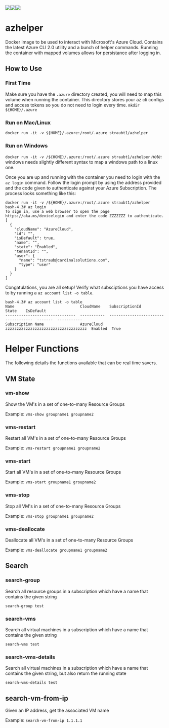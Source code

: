 [![](https://images.microbadger.com/badges/version/straubt1/azhelper.svg)](https://microbadger.com/images/straubt1/azhelper "Get your own version badge on microbadger.com")[![](https://images.microbadger.com/badges/image/straubt1/azhelper.svg)](https://microbadger.com/images/straubt1/azhelper "Get your own image badge on microbadger.com")[![](https://dockerbuildbadges.quelltext.eu/status.svg?organization=straubt1&repository=azhelper)](https://dockerbuildbadges.quelltext.eu/status.svg?organization=straubt1&repository=azhelper "Dockerhub Build Status")


# azhelper
Docker image to be used to interact with Microsoft's Azure Cloud.
Contains the latest Azure CLI 2.0 utility and a bunch of helper commands.
Running the container with mapped volumes allows for persistance after logging in.

## How to Use
### First Time
Make sure you have the `.azure` directory created, you will need to map this volume when running the container.
This directory stores your az cli configs and access tokens so you do not need to login every time.
`mkdir ${HOME}/.azure`

### Run on Mac/Linux
`docker run -it -v ${HOME}/.azure:/root/.azure straubt1/azhelper`

### Run on Windows
`docker run -it -v /${HOME}/.azure:/root/.azure straubt1/azhelper`
*note:* windows needs slightly different syntax to map a windows path to a linux one.

Once you are up and running with the container you need to login with the `az login` command.
Follow the login prompt by using the address provided and the code given to authenticate against your Azure Subscription.
The process looks something like this:
```
docker run -it -v /${HOME}/.azure:/root/.azure straubt1/azhelper
bash-4.3# az login
To sign in, use a web browser to open the page https://aka.ms/devicelogin and enter the code ZZZZZZZ to authenticate.
[
  {
    "cloudName": "AzureCloud",
    "id": "",
    "isDefault": true,
    "name": "",
    "state": "Enabled",
    "tenantId": "",
    "user": {
      "name": "tstraub@cardinalsolutions.com",
      "type": "user"
    }
  }
]
```

Congatulations, you are all setup!
Verify what subsciptions you have access to by running a `az account list -o table`.
```
bash-4.3# az account list -o table
Name                             CloudName    SubscriptionId                        State    IsDefault
-------------------------------  -----------  ------------------------------------  -------  -----------
Subscription Name                AzureCloud   zzzzzzzzzzzzzzzzzzzzzzzzzzzzzzzzzzzz  Enabled  True
```

# Helper Functions
The following details the functions available that can be real time savers.

## VM State
### vm-show
Show the VM's in a set of one-to-many Resource Groups

Example:
`vms-show groupname1 groupname2`

### vms-restart
Restart all VM's in a set of one-to-many Resource Groups

Example:
`vms-restart groupname1 groupname2`

### vms-start
Start all VM's in a set of one-to-many Resource Groups

Example:
`vms-start groupname1 groupname2`

### vms-stop
Stop all VM's in a set of one-to-many Resource Groups

Example:
`vms-stop groupname1 groupname2`

### vms-deallocate
Deallocate all VM's in a set of one-to-many Resource Groups

Example:
`vms-deallocate groupname1 groupname2`

## Search
### search-group
Search all resource groups in a subscription which have a name that contains the given string

`search-group test`

### search-vms
Search all virtual machines in a subscription which have a name that contains the given string

`search-vms test`

### search-vms-details
Search all virtual machines in a subscription which have a name that contains the given string, but also return the running state

`search-vms-details test`

## search-vm-from-ip
Given an IP address, get the associated VM name

Example:
`search-vm-from-ip 1.1.1.1`